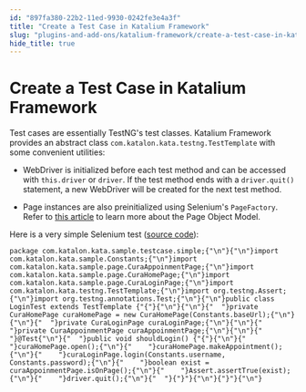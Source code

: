 ```yaml
---
id: "897fa380-22b2-11ed-9930-0242fe3e4a3f"
title: "Create a Test Case in Katalium Framework"
slug: "plugins-and-add-ons/katalium-framework/create-a-test-case-in-katalium-framework"
hide_title: true
---
```


# <a id="id" class="anchor_top_offset"/><a id="ariaid-title1" class="anchor_top_offset"/>Create a Test Case in Katalium Framework

<p xmlns="http://www.w3.org/1999/xhtml" className="p">Test cases are essentially TestNG's test classes. Katalium   Framework provides an abstract class   <code className="ph codeph">com.katalon.kata.testng.TestTemplate</code> with some   convenient utilities:</p> 
<ul xmlns="http://www.w3.org/1999/xhtml" className="ul"><li className="li">     <p className="p">WebDriver is initialized before each test method and can be       accessed with <code className="ph codeph">this.driver</code> or <code className="ph codeph">driver</code>. If       the test method ends with a <code className="ph codeph">driver.quit()</code> statement, a       new WebDriver will be created for the next test method.</p>   </li><li className="li">     <p className="p">Page instances are also preinitialized using Selenium's       <code className="ph codeph">PageFactory</code>. Refer to <a className="xref" href="/plugins-and-add-ons/katalium-framework/katalium-framework-page-object-model">this         article</a> to learn more about the Page Object Model.</p>   </li></ul> 
<p xmlns="http://www.w3.org/1999/xhtml" className="p">Here is a very simple Selenium test (<a className="xref j-external-link" href="https://github.com/katalon-studio/katalium-sample/blob/master/src/test/java/com/katalon/kata/sample/testcase/simple/LoginTest.java" target="_blank">source     code</a>):</p> 
<pre xmlns="http://www.w3.org/1999/xhtml" className="pre codeblock"><code>package com.katalon.kata.sample.testcase.simple;{"\n"}{"\n"}import com.katalon.kata.sample.Constants;{"\n"}import com.katalon.kata.sample.page.CuraAppoinmentPage;{"\n"}import com.katalon.kata.sample.page.CuraHomePage;{"\n"}import com.katalon.kata.sample.page.CuraLoginPage;{"\n"}import com.katalon.kata.testng.TestTemplate;{"\n"}import org.testng.Assert;{"\n"}import org.testng.annotations.Test;{"\n"}{"\n"}public class LoginTest extends TestTemplate {"{"}{"\n"}{"\n"}{"  "}private CuraHomePage curaHomePage = new CuraHomePage(Constants.baseUrl);{"\n"}{"\n"}{"  "}private CuraLoginPage curaLoginPage;{"\n"}{"\n"}{"  "}private CuraAppoinmentPage curaAppoinmentPage;{"\n"}{"\n"}{"  "}@Test{"\n"}{"  "}public void shouldLogin() {"{"}{"\n"}{"    "}curaHomePage.open();{"\n"}{"    "}curaHomePage.makeAppointment();{"\n"}{"    "}curaLoginPage.login(Constants.username, Constants.password);{"\n"}{"    "}boolean exist = curaAppoinmentPage.isOnPage();{"\n"}{"    "}Assert.assertTrue(exist);{"\n"}{"    "}driver.quit();{"\n"}{"  "}{"}"}{"\n"}{"}"}{"\n"}</code></pre> 
